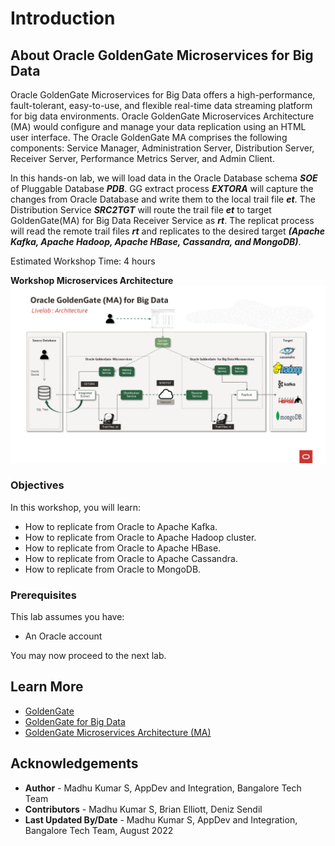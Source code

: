 # Introduction

## About Oracle GoldenGate Microservices for Big Data
Oracle GoldenGate Microservices for Big Data offers a high-performance, fault-tolerant, easy-to-use, and flexible real-time data streaming platform for big data environments. Oracle GoldenGate Microservices Architecture (MA) would configure and manage your data replication using an HTML user interface. The Oracle GoldenGate MA comprises the following components: Service Manager, Administration Server, Distribution Server, Receiver Server, Performance Metrics Server, and Admin Client.

In this hands-on lab, we will load data in the Oracle Database schema ***SOE*** of Pluggable Database ***PDB***. GG extract process ***EXTORA*** will capture the changes from Oracle Database and write them to the local trail file ***et***. The Distribution Service ***SRC2TGT*** will route the trail file  ***et*** to target GoldenGate(MA) for Big Data Receiver Service as ***rt***. The replicat process will read the remote trail files ***rt*** and replicates to the desired target ***(Apache Kafka, Apache Hadoop, Apache HBase, Cassandra, and MongoDB)***.

Estimated Workshop Time: 4 hours

**Workshop  Microservices Architecture**
    ![Architecture](./images/architecture.png " ")

### Objectives
In this workshop, you will learn:
- How to replicate from Oracle to Apache Kafka.
- How to replicate from Oracle to Apache Hadoop cluster.
- How to replicate from Oracle to Apache HBase.
- How to replicate from Oracle to Apache Cassandra.
- How to replicate from Oracle to MongoDB. 


### Prerequisites
This lab assumes you have:
* An Oracle account


You may now proceed to the next lab.

## Learn More

* [GoldenGate](https://www.oracle.com/middleware/data-integration/goldengate/")
* [GoldenGate for Big Data](https://www.oracle.com/middleware/data-integration/goldengate/big-data/")
* [GoldenGate Microservices Architecture (MA)](https://docs.oracle.com/en/middleware/goldengate/big-data/21.1/gadbd/getting-started-oracle-goldengate-microservices-big-data.html#GUID-248D5562-397F-4D10-9E95-CE9477012950)


## Acknowledgements
* **Author** - Madhu Kumar S, AppDev and Integration, Bangalore Tech Team
* **Contributors** - Madhu Kumar S, Brian Elliott, Deniz Sendil
* **Last Updated By/Date** - Madhu Kumar S, AppDev and Integration, Bangalore Tech Team, August 2022


